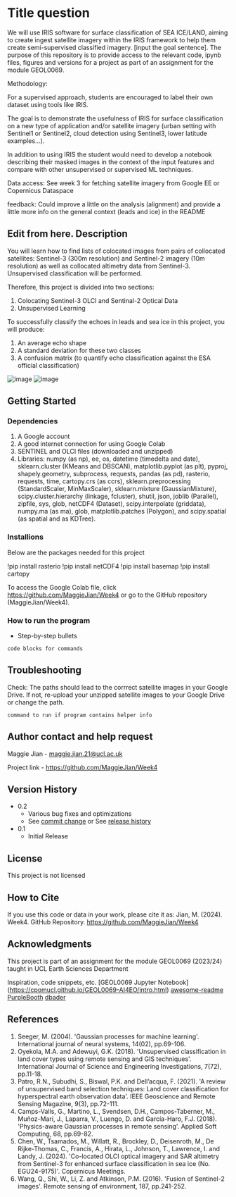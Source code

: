 # Title question

We will use IRIS software for surface classification of SEA ICE/LAND, aiming to create ingest satellite imagery within the IRIS framework to help them create semi-supervised classified imagery. [input the goal sentence]. The purpose of this repository is to provide access to the relevant code, ipynb files, figures and versions for a project as part of an assignment for the module GEOL0069. 

Methodology:

For a supervised approach, students are encouraged to label their own dataset using tools like IRIS.

The goal is to demonstrate the usefulness of IRIS for surface classification on a new type of application and/or satellite imagery (urban setting with Sentinel1 or Sentinel2, cloud detection using Sentinel3, lower latitude examples…).

In addition to using IRIS the student would need to develop a notebook describing their masked images in the context of the input features and compare with other unsupervised or supervised ML techniques.

Data access: See week 3 for fetching satellite imagery from Google EE or Copernicus Dataspace

feedback: Could improve a little on the analysis (alignment) and provide a little more info on the general context (leads and ice) in the README

## Edit from here. Description

You will learn how to find lists of colocated images from pairs of collocated satellites: Sentinel-3 (300m resolution) and Sentinel-2 imagery (10m resolution) as well as collocated altimetry data from Sentinel-3. Unsupervised classification will be performed.

Therefore, this project is divided into two sections:
1) Colocating Sentinel-3 OLCI and Sentinal-2 Optical Data
2) Unsupervised Learning

To successfully classify the echoes in leads and sea ice in this project, you will produce:
1) An average echo shape
2) A standard deviation for these two classes
3) A confusion matrix (to quantify echo classification against the ESA official classification)

![image](https://github.com/MaggieJian/Week4/assets/160494175/3adc0b36-a221-4626-abfb-47120b3ff2f4)
![image](https://github.com/MaggieJian/Week4/assets/160494175/d63adc99-69b7-45ea-9995-e3bd35f0ab4f)

## Getting Started

### Dependencies

1) A Google account
2) A good internet connection for using Google Colab
3) SENTINEL and OLCI files (downloaded and unzipped)
4) Libraries: numpy (as np), ee, os, datetime (timedelta and date), sklearn.cluster (KMeans and DBSCAN), matplotlib.pyplot (as plt), pyproj, shapely.geometry, subprocess, requests, pandas (as pd), rasterio, requests, time, cartopy.crs (as ccrs), sklearn.preprocessing (StandardScaler, MinMaxScaler), sklearn.mixture (GaussianMixture), scipy.cluster.hierarchy (linkage, fcluster), shutil, json, joblib (Parallel), zipfile, sys, glob, netCDF4 (Dataset), scipy.interpolate (griddata), numpy.ma (as ma), glob, matplotlib.patches (Polygon), and scipy.spatial (as spatial and as KDTree).

### Installions

Below are the packages needed for this project

!pip install rasterio
!pip install netCDF4
!pip install basemap
!pip install cartopy

To access the Google Colab file, click https://github.com/MaggieJian/Week4 or go to the GitHub repository (MaggieJian/Week4).

### How to run the program

* Step-by-step bullets
```
code blocks for commands
```

## Troubleshooting

Check: The paths should lead to the corrrect satellite images in your Google Drive. If not, re-upload your unzipped satellite images to your Google Drive or change the path.
```
command to run if program contains helper info
```

## Author contact and help request

Maggie Jian - maggie.jian.21@ucl.ac.uk

Project link - https://github.com/MaggieJian/Week4

## Version History

* 0.2
    * Various bug fixes and optimizations
    * See [commit change]() or See [release history]()
* 0.1
    * Initial Release

## License

This project is not licensed

## How to Cite

If you use this code or data in your work, please cite it as:
Jian, M. (2024). Week4. GitHub Repository. https://github.com/MaggieJian/Week4

## Acknowledgments

This project is part of an assignment for the module GEOL0069 (2023/24) taught in UCL Earth Sciences Department

Inspiration, code snippets, etc.
[GEOL0069 Jupyter Notebook] (https://cpomucl.github.io/GEOL0069-AI4EO/intro.html)
[awesome-readme](https://github.com/matiassingers/awesome-readme)
[PurpleBooth](https://gist.github.com/PurpleBooth/109311bb0361f32d87a2)
[dbader](https://github.com/dbader/readme-template)

## References

1. Seeger, M. (2004). 'Gaussian processes for machine learning'. International journal of neural systems, 14(02), pp.69-106.
2. Oyekola, M.A. and Adewuyi, G.K. (2018). 'Unsupervised classification in land cover types using remote sensing and GIS techniques'. International Journal of Science and Engineering Investigations, 7(72), pp.11-18.
3. Patro, R.N., Subudhi, S., Biswal, P.K. and Dell’acqua, F. (2021). 'A review of unsupervised band selection techniques: Land cover classification for hyperspectral earth observation data'. IEEE Geoscience and Remote Sensing Magazine, 9(3), pp.72-111.
4. Camps-Valls, G., Martino, L., Svendsen, D.H., Campos-Taberner, M., Muñoz-Marí, J., Laparra, V., Luengo, D. and García-Haro, F.J. (2018). 'Physics-aware Gaussian processes in remote sensing'. Applied Soft Computing, 68, pp.69-82.
5. Chen, W., Tsamados, M., Willatt, R., Brockley, D., Deisenroth, M., De Rijke-Thomas, C., Francis, A., Hirata, L., Johnson, T., Lawrence, I. and Landy, J. (2024). 'Co-located OLCI optical imagery and SAR altimetry from Sentinel-3 for enhanced surface classification in sea ice (No. EGU24-9175)'. Copernicus Meetings.
6. Wang, Q., Shi, W., Li, Z. and Atkinson, P.M. (2016). 'Fusion of Sentinel-2 images'. Remote sensing of environment, 187, pp.241-252.
